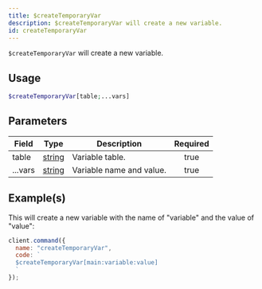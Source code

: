 ```yaml
---
title: $createTemporaryVar
description: $createTemporaryVar will create a new variable.
id: createTemporaryVar
---
```


`$createTemporaryVar` will create a new variable.

## Usage

```php
$createTemporaryVar[table;...vars]
```

## Parameters

| Field   | Type                                                                                              | Description              | Required |
| ------- | ------------------------------------------------------------------------------------------------- | ------------------------ | :------: |
| table   | [string](https://developer.mozilla.org/en-US/docs/Web/JavaScript/Reference/Global_Objects/String) | Variable table.          |   true   |
| ...vars | [string](https://developer.mozilla.org/en-US/docs/Web/JavaScript/Reference/Global_Objects/String) | Variable name and value. |   true   |

## Example(s)

This will create a new variable with the name of "variable" and the value of "value":

```javascript
client.command({
  name: "createTemporaryVar",
  code: `
  $createTemporaryVar[main:variable:value]
  `
});
```
